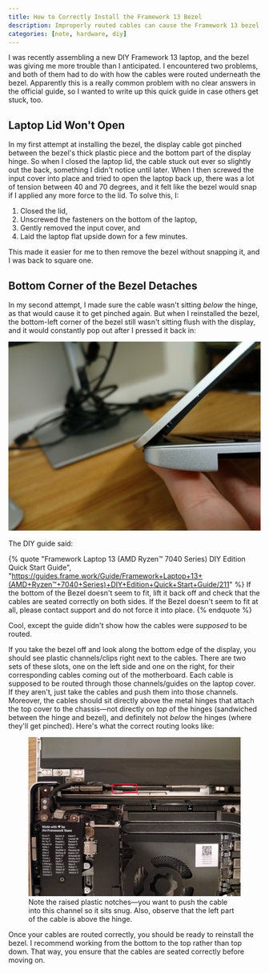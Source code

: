 ```yaml
---
title: How to Correctly Install the Framework 13 Bezel
description: Improperly routed cables can cause the Framework 13 bezel to pop back out.
categories: [note, hardware, diy]
---
```


I was recently assembling a new DIY Framework 13 laptop, and the bezel was giving me more trouble than I anticipated. I encountered two problems, and both of them had to do with how the cables were routed underneath the bezel. Apparently this is a really common problem with no clear answers in the official guide, so I wanted to write up this quick guide in case others get stuck, too.

## Laptop Lid Won't Open

In my first attempt at installing the bezel, the display cable got pinched between the bezel's thick plastic piece and the bottom part of the display hinge. So when I closed the laptop lid, the cable stuck out ever so slightly out the back, something I didn't notice until later. When I then screwed the input cover into place and tried to open the laptop back up, there was a lot of tension between 40 and 70 degrees, and it felt like the bezel would snap if I applied any more force to the lid. To solve this, I:

1. Closed the lid,
2. Unscrewed the fasteners on the bottom of the laptop,
3. Gently removed the input cover, and
4. Laid the laptop flat upside down for a few minutes.

This made it easier for me to then remove the bezel without snapping it, and I was back to square one.

## Bottom Corner of the Bezel Detaches

In my second attempt, I made sure the cable wasn't sitting *below* the hinge, as that would cause it to get pinched again. But when I reinstalled the bezel, the bottom-left corner of the bezel still wasn't sitting flush with the display, and it would constantly pop out after I pressed it back in:

![Bottom-left corner of an assembled Framework 13, with the bezel sticking out.](./images/bezel.jpg)

The DIY guide said:

{% quote "Framework Laptop 13 (AMD Ryzen™ 7040 Series) DIY Edition Quick Start Guide", "https://guides.frame.work/Guide/Framework+Laptop+13+(AMD+Ryzen™+7040+Series)+DIY+Edition+Quick+Start+Guide/211" %}
If the bottom of the Bezel doesn't seem to fit, lift it back off and check that the cables are seated correctly on both sides. If the Bezel doesn't seem to fit at all, please contact support and do not force it into place.
{% endquote %}

Cool, except the guide didn't show how the cables were *supposed* to be routed.

If you take the bezel off and look along the bottom edge of the display, you should see plastic channels/clips right next to the cables. There are two sets of these slots, one on the left side and one on the right, for their corresponding cables coming out of the motherboard. Each cable is supposed to be routed through those channels/guides on the laptop cover. If they aren't, just take the cables and push them into those channels. Moreover, the cables should sit directly above the metal hinges that attach the top cover to the chassis—not directly on _top_ of the hinges (sandwiched between the hinge and bezel), and definitely not _below_ the hinges (where they'll get pinched). Here's what the correct routing looks like:

<figure>
  <img src="./images/correct-routing.jpg" alt="Disassembled Framework 13 showing the bottom-left display cable routed through its channel and above the hinge." />
  <figcaption>Note the raised plastic notches—you want to push the cable into this channel so it sits snug. Also, observe that the left part of the cable is above the hinge.</figcaption>
</figure>

Once your cables are routed correctly, you should be ready to reinstall the bezel. I recommend working from the bottom to the top rather than top down. That way, you ensure that the cables are seated correctly before moving on.
